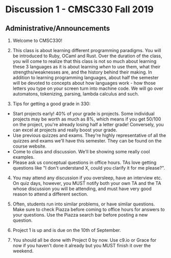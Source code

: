 # Discussion 1 - CMSC330 Fall 2019

## Administrative/Announcements

1. Welcome to CMSC330!

2. This class is about learning different programming paradigms. You will be introduced to Ruby, OCaml and Rust. Over the duration of the class, you will come to realize that this class is not so much about learning these 3 languages as it is about learning *when* to use them, what their strengths/weaknesses are, and the history behind their making. In addition to learning programming languages, about half the semester will be devoted to concepts about how languages work - how those letters you type on your screen turn into machine code. We will go over automatons, tokenizing, parsing, lambda calculus and such.

3. Tips for getting a good grade in 330:
  * Start projects early! 40% of your grade is projects. Some individual projects may be worth as much as 8%, which means if you get 50/100 on the project, you're already losing half a letter grade! Conversely, you can excel at projects and really boost your grade.
  * Use previous quizzes and exams. They're highly representative of all the quizzes and exams we'll have this semester. They can be found on the course website.
  * Come to class and discussion. We'll be showing some really cool examples.
  * Please ask us conceptual questions in office hours. TAs love getting questions like "I don't understand X, could you clarify it for me please?".

4. You may attend any discussion if you oversleep, have an interview etc. On quiz days, however, you MUST notify both your own TA and the TA whose discussion you will be attending, and must have very good reason to attend a different section.

5. Often, students run into similar problems, or have similar questions. Make sure to check Piazza before coming to office hours for answers to your questions. Use the Piazza search bar before posting a new question.

6. Project 1 is up and is due on the 10th of September.

7. You should all be done with Project 0 by now. Use c9.io or Grace for now if you haven't done it already but you MUST finish it over the weekend.
